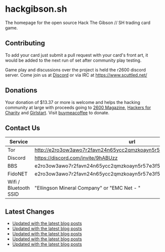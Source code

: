 # hackgibson.sh
The homepage for the open source Hack The Gibson // SH trading card game.


## Contributing

To add your card just submit a pull request with your card's front art, it would be added to the next run of set after community play testing.

Game play and discussions over the project is held the r2600 discord server. Come join us at [Discord](https://discord.com/invite/9hABUzz) or via IRC at https://www.scuttled.net/


## Donations

Your donation of $13.37 or more is welcome and helps the hacking community at large with proceeds going to [2600 Magazine](https://2600.com/), [Hackers for Charity](https://hackersforcharity.org) and [Girlstart](https://girlstart.org).  Visit [buymeacoffee](https://www.buymeacoffee.com/hackgibson.sh) to donate.


## Contact Us

Service | url
-|-
Tor | http://e2ro3ow3awo7r2favn24n65ycc2qmzkoayn5r57e3f56nvjwdcgg32ad.onion
Discord | https://discord.com/invite/9hABUzz
BBS | e2ro3ow3awo7r2favn24n65ycc2qmzkoayn5r57e3f56nvjwdcgg32ad.onion:23
FidoNET | e2ro3ow3awo7r2favn24n65ycc2qmzkoayn5r57e3f56nvjwdcgg32ad.onion:24554
Wifi / Bluetooth SSID | "Ellingson Mineral Company" or "EMC Net - <fidonet address>"

## Latest Changes
<!-- BLOG-POST-LIST:START -->
- [Updated with the latest blog posts](https://github.com/DFW2600/hackgibson.sh/commit/2758b4efaa8ff479a9beb13da60b4457e2dabea9)
- [Updated with the latest blog posts](https://github.com/DFW2600/hackgibson.sh/commit/a4e4f92756d3174b02c4e38fb37f720cffc2ebf2)
- [Updated with the latest blog posts](https://github.com/DFW2600/hackgibson.sh/commit/ac9fe46fd9f157cae53b9e71649f5197d0f0edb9)
- [Updated with the latest blog posts](https://github.com/DFW2600/hackgibson.sh/commit/6cce9ad9e2c242bab932c4853860023dc0a3b257)
- [Updated with the latest blog posts](https://github.com/DFW2600/hackgibson.sh/commit/371f2b68cfd9c96a860d0b931280ad1b6a85cec7)
<!-- BLOG-POST-LIST:END -->
